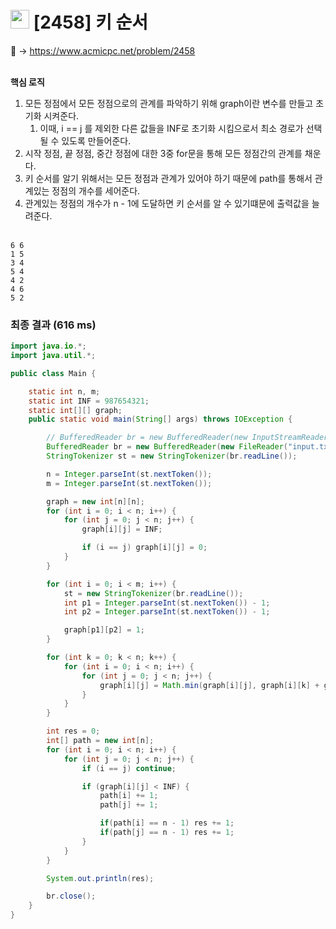 # <img src="https://d2gd6pc034wcta.cloudfront.net/tier/12.svg" width="30"> [2458] 키 순서

📌 → https://www.acmicpc.net/problem/2458 <br/><br/>

**핵심 로직**

1. 모든 정점에서 모든 정점으로의 관계를 파악하기 위해 graph이란 변수를 만들고 초기화 시켜준다. 
    1. 이때, i == j 를 제외한 다른 값들을 INF로 초기화 시킴으로서 최소 경로가 선택될 수 있도록 만들어준다.
2. 시작 정점, 끝 정점, 중간 정점에 대한 3중 for문을 통해 모든 정점간의 관계를 채운다.
3. 키 순서를 알기 위해서는 모든 정점과 관계가 있어야 하기 때문에 path를 통해서 관계있는 정점의 개수를 세어준다.
4. 관계있는 정점의 개수가 n - 1에 도달하면 키 순서를 알 수 있기떄문에 출력값을 늘려준다. <br/><br/>

```
6 6
1 5
3 4
5 4
4 2
4 6
5 2
```

### 최종 결과 (616 ms)

```java
import java.io.*;
import java.util.*;

public class Main {

    static int n, m;
    static int INF = 987654321;
    static int[][] graph;
    public static void main(String[] args) throws IOException {

        // BufferedReader br = new BufferedReader(new InputStreamReader(System.in));
        BufferedReader br = new BufferedReader(new FileReader("input.txt"));
        StringTokenizer st = new StringTokenizer(br.readLine());

        n = Integer.parseInt(st.nextToken());
        m = Integer.parseInt(st.nextToken());

        graph = new int[n][n];
        for (int i = 0; i < n; i++) {
            for (int j = 0; j < n; j++) {
                graph[i][j] = INF;

                if (i == j) graph[i][j] = 0;
            }
        }

        for (int i = 0; i < m; i++) {
            st = new StringTokenizer(br.readLine());
            int p1 = Integer.parseInt(st.nextToken()) - 1;
            int p2 = Integer.parseInt(st.nextToken()) - 1;

            graph[p1][p2] = 1;
        }

        for (int k = 0; k < n; k++) {
            for (int i = 0; i < n; i++) {
                for (int j = 0; j < n; j++) {
                    graph[i][j] = Math.min(graph[i][j], graph[i][k] + graph[k][j]);
                }
            }
        }

        int res = 0;
        int[] path = new int[n];
        for (int i = 0; i < n; i++) {
            for (int j = 0; j < n; j++) {
                if (i == j) continue;

                if (graph[i][j] < INF) {
                    path[i] += 1;
                    path[j] += 1;

                    if(path[i] == n - 1) res += 1;
                    if(path[j] == n - 1) res += 1;
                }
            }
        }

        System.out.println(res);

        br.close();
    }
}
```
